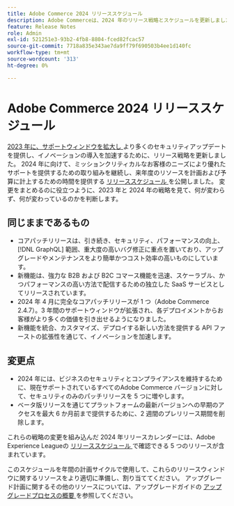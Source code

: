 ```yaml
---
title: Adobe Commerce 2024 リリーススケジュール
description: Adobe Commerceは、2024 年のリリース戦略とスケジュールを更新しました。
feature: Release Notes
role: Admin
exl-id: 521251e3-93b2-4fb8-8804-fced82fcac57
source-git-commit: 7718a835e343ae7da9ff79f690503b4ee1d140fc
workflow-type: tm+mt
source-wordcount: '313'
ht-degree: 0%

---
```


# Adobe Commerce 2024 リリーススケジュール

[2023 年に、サポートウィンドウを拡大し ](https://business.adobe.com/blog/the-latest/adobe-announces-expanded-support) より多くのセキュリティアップデートを提供し、イノベーションの導入を加速するために、リリース戦略を更新しました。 2024 年に向けて、ミッションクリティカルなお客様のニーズにより優れたサポートを提供するための取り組みを継続し、来年度のリソースを計画および予算に計上するための時間を提供する [ リリーススケジュール ](https://experienceleague.adobe.com/docs/commerce-operations/release/planning/schedule.html) を公開しました。 変更をまとめるのに役立つように、2023 年と 2024 年の戦略を見て、何が変わらず、何が変わっているのかを判断します。

## 同じままであるもの

* コアパッチリリースは、引き続き、セキュリティ、パフォーマンスの向上、[!DNL GraphQL] 範囲、重大度の高いバグ修正に重点を置いており、アップグレードやメンテナンスをより簡単かつコスト効率の高いものにしています。
* 新機能は、強力な B2B および B2C コマース機能を迅速、スケーラブル、かつパフォーマンスの高い方法で配信するための独立した SaaS サービスとしてリリースされています。
* 2024 年 4 月に完全なコアパッチリリースが 1 つ（Adobe Commerce 2.4.7）。3 年間のサポートウィンドウが拡張され、各デプロイメントからお客様がより多くの価値を引き出せるようになりました。
* 新機能を統合、カスタマイズ、デプロイする新しい方法を提供する API ファーストの拡張性を通じて、イノベーションを加速します。

## 変更点

* 2024 年には、ビジネスのセキュリティとコンプライアンスを維持するために、現在サポートされているすべてのAdobe Commerce バージョンに対して、セキュリティのみのパッチリリースを 5 つに増やします。
* ベータ版リリースを通じてプラットフォームの最新バージョンへの早期のアクセスを最大 6 か月前まで提供するために、2 週間のプレリリース期間を削除します。

これらの戦略の変更を組み込んだ 2024 年リリースカレンダーには、Adobe Experience Leagueの [ リリーススケジュール ](https://experienceleague.adobe.com/docs/commerce-operations/release/planning/schedule.html) で確認できる 5 つのリリースが含まれています。

このスケジュールを年間の計画サイクルで使用して、これらのリリースウィンドウに関するリソースをより適切に準備し、割り当ててください。 アップグレード計画に関するその他のリソースについては、アップグレードガイドの [ アップグレードプロセスの概要 ](/docs/commerce-operations/upgrade-guide/overview.html) を参照してください。
